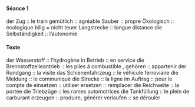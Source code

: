 #### Séance 1
der Zug :: le train 
gemütlich :: agréable 
Sauber :: propre 
Ökologisch :: écologique 
bilig = nicht teuer 
Langstrecke :: longue distance 
die Selbständigkeit :: l’autonomie
#### Texte
der Wasserstoff :: l’hydrogène 
in Betrieb :: en service 
die Brennstoffzelleantrieb :: les piles à combustible , 
gehören :: appartenir 
der Rundgang :: la visite 
das Schienenfahrzeug :: le véhicule ferroviaire 
die Meldung :: le communiqué 
die Strecke :: la ligne 
im Auftrag :: pour le compte de 
einsetzen :: utiliser 
ersetzen :: remplacer 
die Reichweite :: la portée 
die Triebzüge :: les rames automotrices 
die Tankfüllung :: le plein de carburant 
erzeugen :: produire, générer 
verlaufen :: se dérouler